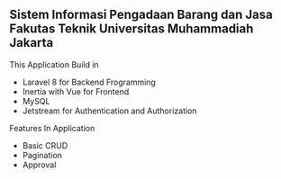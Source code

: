 ## Sistem Informasi Pengadaan Barang dan Jasa Fakutas Teknik Universitas Muhammadiah Jakarta

This Application Build in 
- Laravel 8 for Backend Frogramming
- Inertia with Vue for Frontend
- MySQL
- Jetstream for Authentication and Authorization

Features In Application
- Basic CRUD
- Pagination
- Approval

